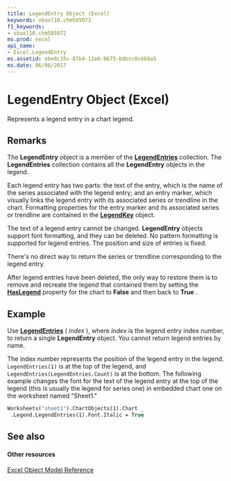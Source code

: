 ```yaml
---
title: LegendEntry Object (Excel)
keywords: vbaxl10.chm585072
f1_keywords:
- vbaxl10.chm585072
ms.prod: excel
api_name:
- Excel.LegendEntry
ms.assetid: ebe8c35c-87b4-11e6-0675-b8bcc8c668a5
ms.date: 06/08/2017
---
```



# LegendEntry Object (Excel)

Represents a legend entry in a chart legend.


## Remarks

 The **LegendEntry** object is a member of the **[LegendEntries](legendentries-object-excel.md)** collection. The **LegendEntries** collection contains all the **LegendEntry** objects in the legend.

Each legend entry has two parts: the text of the entry, which is the name of the series associated with the legend entry; and an entry marker, which visually links the legend entry with its associated series or trendline in the chart. Formatting properties for the entry marker and its associated series or trendline are contained in the **[LegendKey](legendkey-object-excel.md)** object.

The text of a legend entry cannot be changed. **LegendEntry** objects support font formatting, and they can be deleted. No pattern formatting is supported for legend entries. The position and size of entries is fixed.

There's no direct way to return the series or trendline corresponding to the legend entry.

After legend entries have been deleted, the only way to restore them is to remove and recreate the legend that contained them by setting the **[HasLegend](chart-haslegend-property-excel.md)** property for the chart to **False** and then back to **True** .


## Example

Use **[LegendEntries](legend-legendentries-method-excel.md)** ( _index_ ), where _index_ is the legend entry index number, to return a single **LegendEntry** object. You cannot return legend entries by name.



The index number represents the position of the legend entry in the legend.  `LegendEntries(1)` is at the top of the legend, and `LegendEntries(LegendEntries.Count)` is at the bottom. The following example changes the font for the text of the legend entry at the top of the legend (this is usually the legend for series one) in embedded chart one on the worksheet named "Sheet1."




```vb
Worksheets("sheet1").ChartObjects(1).Chart _ 
 .Legend.LegendEntries(1).Font.Italic = True
```


## See also


#### Other resources


[Excel Object Model Reference](http://msdn.microsoft.com/library/11ea8598-8a20-92d5-f98b-0da04263bf2c%28Office.15%29.aspx)


